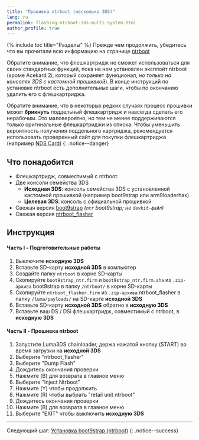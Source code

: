```yaml
---
title: "Прошивка ntrboot (несколько 3DS)"
lang: ru
permalink: flashing-ntrboot-3ds-multi-system.html
author_profile: true
---
```

{% include toc title="Разделы" %}
Прежде чем продолжить, убедитесь что вы прочитали всю информацию на странице [ntrboot](ntrboot)

Обратите внимание, что флешкартридж не сможет использоваться для своих стандартных функций, пока на нем установлен эксплойт ntrboot (кроме Acekard 2i, который сохраняет функционал, *но только на консолях 3DS с кастомной прошивкой*). В конце инструкций по установке ntrboot есть дополнительные шаги, чтобы по окончанию удалить его с флешкартриджа.

Обратите внимание, что в некоторых редких случаях процесс прошивки может **брикнуть** поддельный флешкартридж и навсегда сделать его нерабочим. Это маловероятно, но тем не менее поддерживаются только оригинальные флешкартриджи из списка. Чтобы уменьшить вероятность получения поддельного картриджа, рекомендуется использовать проверенный сайт для покупки флешкартриджа (например [NDS Card](http://www.nds-card.com/))
{: .notice--danger}

## Что понадобится

* Флешкартридж, совместимый с ntrboot:
* Две консоли семейства 3DS 
  + **Исходная 3DS**: консоль семейства 3DS с установленной кастомной прошивкой (например boot9strap или arm9loaderhax)
  + **Целевая 3DS**: консоль с официальной прошивкой
* Свежая версия [boot9strap](https://github.com/SciresM/boot9strap/releases/latest) *(`ntr` boot9strap; не `devkit-файл`)*
* Свежая версия [ntrboot_flasher](https://github.com/kitling/ntrboot_flasher/releases/latest)

## Инструкция

#### Часть I - Подготовительные работы

1. Выключите **исходную 3DS**
1. Вставьте SD-карту **исходной 3DS** в компьютер
1. Создайте папку `ntrboot` в корне SD-карты
1. Скопируйте `boot9strap_ntr.firm` и `boot9strap_ntr.firm.sha` из `.zip-архива` boot9strap в папку `/ntrboot/` в корне SD-карты
1. Скопируйте `ntrboot_flasher.firm` из `.zip-архива` ntrboot_flasher в папку `/luma/payloads/` на SD-карте **исходной 3DS**
1. Вставьте SD-карту **исходной 3DS** обратно в **исходную 3DS**
1. Вставьте ваш DS / DSi флешкартридж, совместимый с ntrboot, в **исходную 3DS**

#### Часть II - Прошивка ntrboot

1. Запустите Luma3DS chainloader, держа нажатой кнопку (START) во время загрузки на **исходной 3DS**
1. Выберите "ntrboot_flasher"
1. Выберите "Dump Flash"
1. Дождитесь окончания проверки
1. Нажмите (B) для возврата в главное меню
1. Выберите "Inject Ntrboot"
1. Нажмите (Y) чтобы продолжить
1. Нажмите (R) чтобы выбрать "retail unit ntrboot"
1. Дождитесь окончания проверки
1. Нажмите (B) для возврата в главное меню
1. Выберите "EXIT" чтобы выключить **исходную 3DS**

___

Следующий шаг: [Установка boot9strap (ntrboot)](installing-boot9strap-ntrboot)
{: .notice--success}